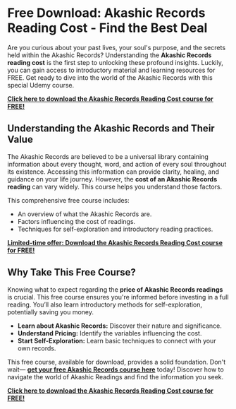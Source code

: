 # Free Download: Akashic Records Reading Cost - Find the Best Deal

Are you curious about your past lives, your soul's purpose, and the secrets held within the Akashic Records? Understanding the **Akashic Records reading cost** is the first step to unlocking these profound insights. Luckily, you can gain access to introductory material and learning resources for FREE. Get ready to dive into the world of the Akashic Records with this special Udemy course.

[**Click here to download the Akashic Records Reading Cost course for FREE!**](https://udemywork.com/akashic-records-reading-cost)

## Understanding the Akashic Records and Their Value

The Akashic Records are believed to be a universal library containing information about every thought, word, and action of every soul throughout its existence. Accessing this information can provide clarity, healing, and guidance on your life journey. However, the **cost of an Akashic Records reading** can vary widely. This course helps you understand those factors.

This comprehensive free course includes:

*   An overview of what the Akashic Records are.
*   Factors influencing the cost of readings.
*   Techniques for self-exploration and introductory reading practices.

[**Limited-time offer: Download the Akashic Records Reading Cost course for FREE!**](https://udemywork.com/akashic-records-reading-cost)

## Why Take This Free Course?

Knowing what to expect regarding the **price of Akashic Records readings** is crucial. This free course ensures you're informed before investing in a full reading. You’ll also learn introductory methods for self-exploration, potentially saving you money.

*   **Learn about Akashic Records:** Discover their nature and significance.
*   **Understand Pricing:** Identify the variables influencing the cost.
*   **Start Self-Exploration:** Learn basic techniques to connect with your own records.

This free course, available for download, provides a solid foundation. Don't wait— **[get your free Akashic Records course here](https://udemywork.com/akashic-records-reading-cost)** today! Discover how to navigate the world of Akashic Readings and find the information you seek.

[**Click here to download the Akashic Records Reading Cost course for FREE!**](https://udemywork.com/akashic-records-reading-cost)
